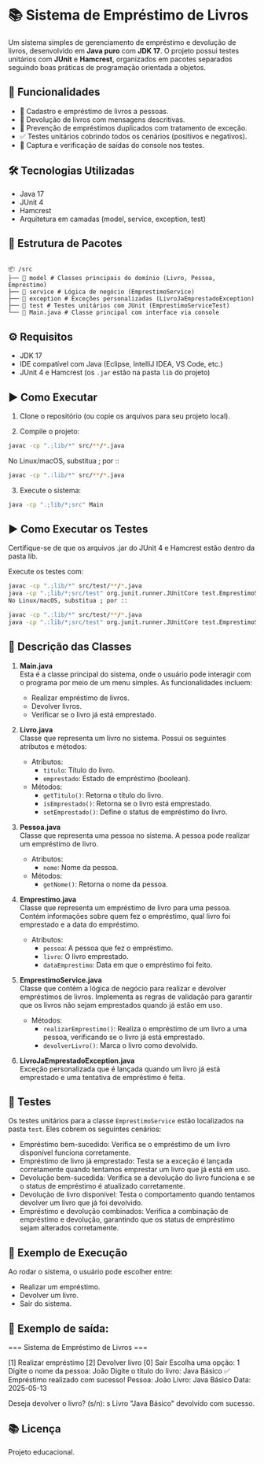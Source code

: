 # 📚 Sistema de Empréstimo de Livros

Um sistema simples de gerenciamento de empréstimo e devolução de livros, desenvolvido em **Java puro** com **JDK 17**. O projeto possui testes unitários com **JUnit** e **Hamcrest**, organizados em pacotes separados seguindo boas práticas de programação orientada a objetos.

## 🚀 Funcionalidades

- 📖 Cadastro e empréstimo de livros a pessoas.
- 🔁 Devolução de livros com mensagens descritivas.
- 🚫 Prevenção de empréstimos duplicados com tratamento de exceção.
- ✅ Testes unitários cobrindo todos os cenários (positivos e negativos).
- 🧪 Captura e verificação de saídas do console nos testes.

## 🛠️ Tecnologias Utilizadas

- Java 17
- JUnit 4
- Hamcrest
- Arquitetura em camadas (model, service, exception, test)

## 📂 Estrutura de Pacotes

```

📦 /src
├── 📁 model # Classes principais do domínio (Livro, Pessoa, Emprestimo)
├── 📁 service # Lógica de negócio (EmprestimoService)
├── 📁 exception # Exceções personalizadas (LivroJaEmprestadoException)
├── 📁 test # Testes unitários com JUnit (EmprestimoServiceTest)
└── 📄 Main.java # Classe principal com interface via console

```


## ⚙️ Requisitos

- JDK 17
- IDE compatível com Java (Eclipse, IntelliJ IDEA, VS Code, etc.)
- JUnit 4 e Hamcrest (os `.jar` estão na pasta `lib` do projeto)

## ▶️ Como Executar

1. Clone o repositório (ou copie os arquivos para seu projeto local).

2. Compile o projeto:

```bash
javac -cp ".;lib/*" src/**/*.java
````

No Linux/macOS, substitua ; por ::

```bash
javac -cp ".:lib/*" src/**/*.java
````

3. Execute o sistema:

```bash
java -cp ".;lib/*;src" Main
```

## ▶️ Como Executar os Testes
Certifique-se de que os arquivos .jar do JUnit 4 e Hamcrest estão dentro da pasta lib.

Execute os testes com:

````bash
javac -cp ".;lib/*" src/test/**/*.java
java -cp ".;lib/*;src/test" org.junit.runner.JUnitCore test.EmprestimoServiceTest
No Linux/macOS, substitua ; por ::
````

````bash
javac -cp ".:lib/*" src/test/**/*.java
java -cp ".:lib/*;src/test" org.junit.runner.JUnitCore test.EmprestimoServiceTest
````


## 📄 Descrição das Classes

1. **Main.java**  
   Esta é a classe principal do sistema, onde o usuário pode interagir com o programa por meio de um menu simples. As funcionalidades incluem:
   - Realizar empréstimo de livros.
   - Devolver livros.
   - Verificar se o livro já está emprestado.

2. **Livro.java**  
   Classe que representa um livro no sistema. Possui os seguintes atributos e métodos:
   - Atributos:
     - `titulo`: Título do livro.
     - `emprestado`: Estado de empréstimo (boolean).
   - Métodos:
     - `getTitulo()`: Retorna o título do livro.
     - `isEmprestado()`: Retorna se o livro está emprestado.
     - `setEmprestado()`: Define o status de empréstimo do livro.

3. **Pessoa.java**  
   Classe que representa uma pessoa no sistema. A pessoa pode realizar um empréstimo de livro.
   - Atributos:
     - `nome`: Nome da pessoa.
   - Métodos:
     - `getNome()`: Retorna o nome da pessoa.

4. **Emprestimo.java**  
   Classe que representa um empréstimo de livro para uma pessoa. Contém informações sobre quem fez o empréstimo, qual livro foi emprestado e a data do empréstimo.
   - Atributos:
     - `pessoa`: A pessoa que fez o empréstimo.
     - `livro`: O livro emprestado.
     - `dataEmprestimo`: Data em que o empréstimo foi feito.

5. **EmprestimoService.java**  
   Classe que contém a lógica de negócio para realizar e devolver empréstimos de livros. Implementa as regras de validação para garantir que os livros não sejam emprestados quando já estão em uso.
   - Métodos:
     - `realizarEmprestimo()`: Realiza o empréstimo de um livro a uma pessoa, verificando se o livro já está emprestado.
     - `devolverLivro()`: Marca o livro como devolvido.

6. **LivroJaEmprestadoException.java**  
   Exceção personalizada que é lançada quando um livro já está emprestado e uma tentativa de empréstimo é feita.

## 🧪 Testes
Os testes unitários para a classe `EmprestimoService` estão localizados na pasta `test`. Eles cobrem os seguintes cenários:
- Empréstimo bem-sucedido: Verifica se o empréstimo de um livro disponível funciona corretamente.
- Empréstimo de livro já emprestado: Testa se a exceção é lançada corretamente quando tentamos emprestar um livro que já está em uso.
- Devolução bem-sucedida: Verifica se a devolução do livro funciona e se o status de empréstimo é atualizado corretamente.
- Devolução de livro disponível: Testa o comportamento quando tentamos devolver um livro que já foi devolvido.
- Empréstimo e devolução combinados: Verifica a combinação de empréstimo e devolução, garantindo que os status de empréstimo sejam alterados corretamente.

## 📄 Exemplo de Execução
Ao rodar o sistema, o usuário pode escolher entre:
- Realizar um empréstimo.
- Devolver um livro.
- Sair do sistema.

## 📄 Exemplo de saída:

=== Sistema de Empréstimo de Livros ===

[1] Realizar empréstimo
[2] Devolver livro
[0] Sair
Escolha uma opção: 1
Digite o nome da pessoa: João
Digite o título do livro: Java Básico
✅ Empréstimo realizado com sucesso!
Pessoa: João
Livro: Java Básico
Data: 2025-05-13

Deseja devolver o livro? (s/n): s
Livro "Java Básico" devolvido com sucesso.


## 📚 Licença
Projeto educacional.
